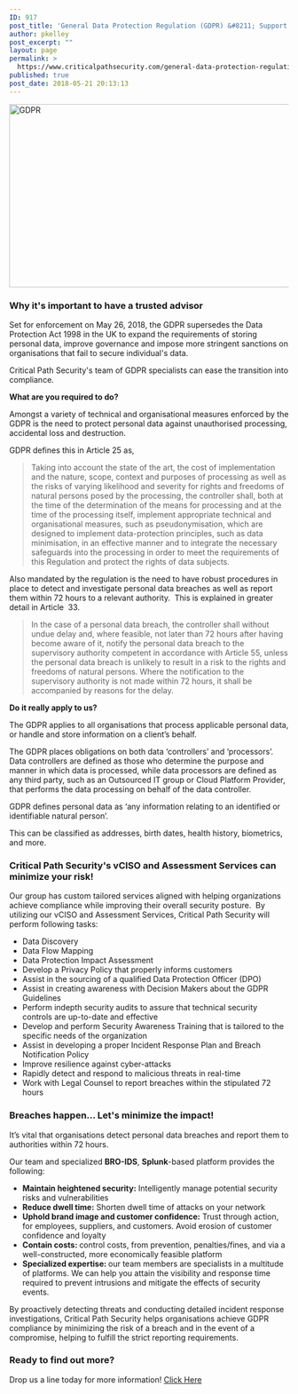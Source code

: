 ```yaml
---
ID: 917
post_title: 'General Data Protection Regulation (GDPR) &#8211; Support Services'
author: pkelley
post_excerpt: ""
layout: page
permalink: >
  https://www.criticalpathsecurity.com/general-data-protection-regulation-gdpr-support-services/
published: true
post_date: 2018-05-21 20:13:13
---
```

<img title="GDPR" src="https://www.criticalpathsecurity.com/wp-content/uploads/2017/12/GDPR.jpg" alt="GDPR" width="991" height="330" />
<h3>Why it's important to have a trusted advisor</h3>
Set for enforcement on May 26, 2018, the GDPR supersedes the Data Protection Act 1998 in the UK to expand the requirements of storing personal data, improve governance and impose more stringent sanctions on organisations that fail to secure individual's data.

Critical Path Security's team of GDPR specialists can ease the transition into compliance.

<strong>What are you required to do?</strong>

Amongst a variety of technical and organisational measures enforced by the GDPR is the need to protect personal data against unauthorised processing, accidental loss and destruction.

GDPR defines this in Article 25 as,
<blockquote>Taking into account the state of the art, the cost of implementation and the nature, scope, context and purposes of processing as well as the risks of varying likelihood and severity for rights and freedoms of natural persons posed by the processing, the controller shall, both at the time of the determination of the means for processing and at the time of the processing itself, implement appropriate technical and organisational measures, such as pseudonymisation, which are designed to implement data-protection principles, such as data minimisation, in an effective manner and to integrate the necessary safeguards into the processing in order to meet the requirements of this Regulation and protect the rights of data subjects.</blockquote>
Also mandated by the regulation is the need to have robust procedures in place to detect and investigate personal data breaches as well as report them within 72 hours to a relevant authority.  This is explained in greater detail in Article  33.
<blockquote>In the case of a personal data breach, the controller shall without undue delay and, where feasible, not later than 72 hours after having become aware of it, notify the personal data breach to the supervisory authority competent in accordance with Article 55, unless the personal data breach is unlikely to result in a risk to the rights and freedoms of natural persons. Where the notification to the supervisory authority is not made within 72 hours, it shall be accompanied by reasons for the delay.</blockquote>
<strong>Do it really apply to us?</strong>

The GDPR applies to all organisations that process applicable personal data, or handle and store information on a client’s behalf.

The GDPR places obligations on both data ‘controllers’ and ‘processors’. Data controllers are defined as those who determine the purpose and manner in which data is processed, while data processors are defined as any third party, such as an Outsourced IT group or Cloud Platform Provider, that performs the data processing on behalf of the data controller.

GDPR defines personal data as ‘any information relating to an identified or identifiable natural person’.

This can be classified as addresses, birth dates, health history, biometrics, and more.
<h3>Critical Path Security's vCISO and Assessment Services can minimize your risk!</h3>
Our group has custom tailored services aligned with helping organizations achieve compliance while improving their overall security posture.  By utilizing our vCISO and Assessment Services, Critical Path Security will perform following tasks:
<ul>
 	<li>Data Discovery</li>
 	<li>Data Flow Mapping</li>
 	<li>Data Protection Impact Assessment</li>
 	<li>Develop a Privacy Policy that properly informs customers</li>
 	<li>Assist in the sourcing of a qualified Data Protection Officer (DPO)</li>
 	<li>Assist in creating awareness with Decision Makers about the GDPR Guidelines</li>
 	<li>Perform indepth security audits to assure that technical security controls are up-to-date and effective</li>
 	<li>Develop and perform Security Awareness Training that is tailored to the specific needs of the organization</li>
 	<li>Assist in developing a proper Incident Response Plan and Breach Notification Policy</li>
 	<li>Improve resilience against cyber-attacks</li>
 	<li>Rapidly detect and respond to malicious threats in real-time</li>
 	<li>Work with Legal Counsel to report breaches within the stipulated 72 hours</li>
</ul>
<h3>Breaches happen... Let's minimize the impact!</h3>
It’s vital that organisations detect personal data breaches and report them to authorities within 72 hours.

Our team and specialized <strong>BRO-IDS</strong>, <strong>Splunk</strong>-based platform provides the following:
<ul>
 	<li><b>Maintain heightened security</b><b>:</b> Intelligently manage potential security risks and vulnerabilities</li>
 	<li><b>Reduce dwell time</b><b>:</b> Shorten dwell time of attacks on your network</li>
 	<li><b>Uphold brand image and customer confidence:</b> Trust through action, for employees, suppliers, and customers. Avoid erosion of customer confidence and loyalty</li>
 	<li><b>Contain costs: </b>control costs, from prevention, penalties/fines, and via a well-constructed, more economically feasible platform</li>
 	<li><b>Specialized expertise: </b>our team members are specialists in a multitude of platforms. We can help you attain the visibility and response time required to prevent intrusions and mitigate the effects of security events.</li>
</ul>
By proactively detecting threats and conducting detailed incident response investigations, Critical Path Security helps organisations achieve GDPR compliance by minimizing the risk of a breach and in the event of a compromise, helping to fulfill the strict reporting requirements.
<h3>Ready to find out more?</h3>
Drop us a line today for more information!

<a role="button" href="https://www.criticalpathsecurity.com/contact/" target="_self">
Click Here
</a>